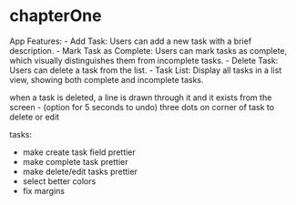# chapterOne


App Features:
    - Add Task: Users can add a new task with a brief description.
    - Mark Task as Complete: Users can mark tasks as complete, which visually distinguishes them from incomplete tasks.
    - Delete Task: Users can delete a task from the list.
    - Task List: Display all tasks in a list view, showing both complete and incomplete tasks.

when a task is deleted, a line is drawn through it and it exists from the screen - (option for 5 seconds to undo)
three dots on corner of task to delete or edit 


tasks: 
- make create task field prettier 
- make complete task prettier 
- make delete/edit tasks prettier 
- select better colors 
- fix margins 
